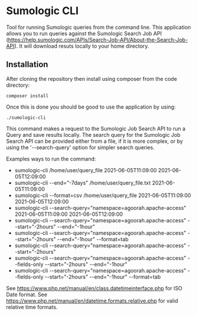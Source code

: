 # Sumologic CLI

Tool for running Sumologic queries from the command line.
This application allows you to run queries against the Sumologic Search Job API (https://help.sumologic.com/APIs/Search-Job-API/About-the-Search-Job-API). It will download resuts locally to your home directory. 

## Installation
After cloning the repository then install using composer from the code directory:

```
composer install
```

Once this is done you should be good to use the application by using: 

```
./sumologic-cli
```

This command makes a request to the Sumologic Job Search API to run a Query and save results locally.
The search query for the Sumologic Job Search API can be provided either from a file, if it is more complex, or by using the '--search-query' option for simpler search queries.  

Examples ways to run the command:

* sumologic-cli /home/user/query_file 2021-06-05T11:09:00 2021-06-05T12:09:00
* sumologic-cli --end="-7days" /home/user/query_file.txt 2021-06-05T11:09:00
* sumologic-cli --format=csv /home/user/query_file 2021-06-05T11:09:00 2021-06-05T12:09:00
* sumologic-cli --search-query="namespace=agoorah.apache-access" 2021-06-05T11:09:00 2021-06-05T12:09:00
* sumologic-cli --search-query="namespace=agoorah.apache-access" --start="-2hours" --end="-1hour"
* sumologic-cli --search-query="namespace=agoorah.apache-access" --start="-2hours" --end="-1hour" --format=tab
* sumologic-cli --search-query="namespace=agoorah.apache-access" --start="-2hours"
* sumologic-cli --search-query="namespace=agoorah.apache-access" --fields-only --start="-2hours" --end="-1hour"
* sumologic-cli --search-query="namespace=agoorah.apache-access" --fields-only --start="-2hours" --end="-1hour" --format=tab

See https://www.php.net/manual/en/class.datetimeinterface.php for ISO Date format.
See https://www.php.net/manual/en/datetime.formats.relative.php for valid relative time formats.
